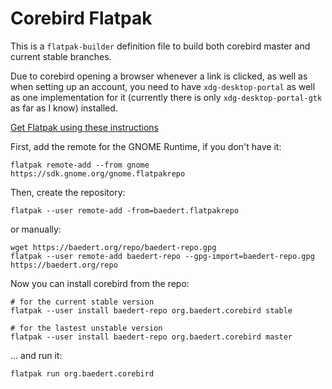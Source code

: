 # Corebird Flatpak

This is a `flatpak-builder` definition file to build both corebird master and current stable branches.

Due to corebird opening a browser whenever a link is clicked, as well as when setting up an account, you need to have `xdg-desktop-portal` as well as one implementation for it (currently there is only `xdg-desktop-portal-gtk` as far as I know) installed.

[Get Flatpak using these instructions](http://flatpak.org/getting.html)

First, add the remote for the GNOME Runtime, if you don't have it:
```shell
flatpak remote-add --from gnome https://sdk.gnome.org/gnome.flatpakrepo
```

Then, create the repository:
```shell
flatpak --user remote-add -from=baedert.flatpakrepo
```

or manually:
```shell
wget https://baedert.org/repo/baedert-repo.gpg
flatpak --user remote-add baedert-repo --gpg-import=baedert-repo.gpg https://baedert.org/repo
```

Now you can install corebird from the repo:
```shell
# for the current stable version
flatpak --user install baedert-repo org.baedert.corebird stable

# for the lastest unstable version
flatpak --user install baedert-repo org.baedert.corebird master
```

... and run it:
```shell
flatpak run org.baedert.corebird
```
